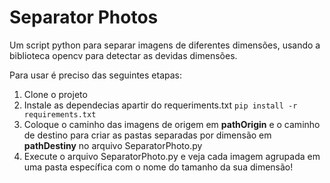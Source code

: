 # Separator Photos

Um script python para separar imagens de diferentes dimensões, usando a biblioteca opencv para detectar as devidas dimensões. 

Para usar é preciso das seguintes etapas:

1. Clone o projeto
2. Instale as dependecias apartir do requeriments.txt
  `pip install -r requirements.txt`
3. Coloque o caminho das imagens de origem em **pathOrigin** e o caminho de destino para criar as pastas separadas por dimensão em **pathDestiny** no arquivo SeparatorPhoto.py
4. Execute o arquivo SeparatorPhoto.py e veja cada imagem agrupada em uma pasta específica com o nome do tamanho da sua dimensão! 
